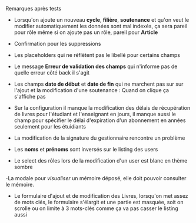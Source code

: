 Remarques après tests
 - Lorsqu'on ajoute un nouveau **cycle**, **filière**, **soutenance** et qu'on veut le modifier automatiquement les données sont mal indexés, ça sera pareil pour rôle même si on ajoute pas un rôle, pareil pour **Article**

 - Confirmation pour les suppressions

 - Les placeholders qui ne réflètent pas le libellé pour certains champs

 - Le message **Erreur de validation des champs** qui n'informe pas de quelle erreur côté back il s'agit

 - Les champs **date de début** et **date de fin** qui ne marchent pas sur sur l'ajout et la modification d'une soutenance : Quand on clique ça s'affiche pas

 - Sur la configuration il manque la modification des délais de récupération de livres pour l'étudiant et l'enseignant en jours, il manque aussi le champ pour spécifier le délai d'expiration d'un abonnement en années seulement pour les étuidiants

 - La modification de la signature du gestionnaire rencontre un problème

 - Les **noms** et **prénoms** sont inversés sur le listing des users

- Le select des rôles lors de la modification d'un user est blanc en thème sombre


-La modale pour *visualiser* un mémoire déposé, elle doit pouvoir consulter le mémoire.

- Le formulaire d'ajout et de modification des Livres, lorsqu'on met assez de mots clés, le formulaire s'élargit et une partie est masquée, soit on scrolle ou on limite à 3 mots-clés comme ça va pas casser le listing aussi
